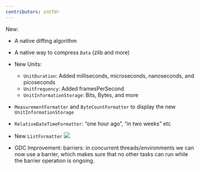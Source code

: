 ```yaml
---
contributors: zntfdr
---
```


New:

- A native diffing algorithm 
- A native way to compress `Data` (zlib and more)
- New Units:
  - `UnitDuration`: Added milliseconds, microseconds, nanoseconds, and picoseconds
  - `UnitFrequency`: Added framesPerSecond
  - `UnitInformationStorage`: Bits, Bytes, and more

- `MeasurementFormatter` and `ByteCountFormatter` to display the new `UnitInformationStorage`
- `RelativeDateTimeFormatter`: “one hour ago”, “in two weeks” etc
- New `ListFormatter`
![][Image]

- GDC Improvement: barriers: in concurrent threads/environments we can now use a barrier, which makes sure that no other tasks can run while the barrier operation is ongoing.

[Image]: ../../../images/notes/wwdc19/723/list.png